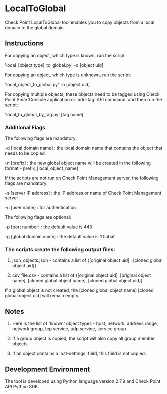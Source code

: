 # LocalToGlobal
Check Point LocalToGlobal tool enables you to copy objects from a local domain to the global domain.

## Instructions
For copying an object, which type is known, run the script:

'local_[object type]_to_global.py' -o [object uid]

For copying an object, which type is unknown, run the script:

'local_object_to_global.py' -o [object uid]

For copying multiple objects, these objects need to be tagged using Check Point SmartConsole application or 'add-tag' API command, and then run the script:

'local_to_global_by_tag.py' [tag name]

### Additional Flags
The following flags are mandatory:

-d [local domain name] : the local domain name that contains the object that needs to be copied

-n [prefix] : the new global object name will be created in the following format - prefix_[local_object_name]

If the scripts are not run on Check Point Management server, the following flags are mandatory:

-s [server IP address] : the IP address or name of Check Point Management server

-u [user name] : for authentication

The following flags are optional:

-p [port number] : the default value is 443

-g [global domain name] : the default value is 'Global'

### The scripts create the following output files:
1. json_objects.json - contains a list of {[original object uid] : [cloned global object uid]}

2. csv_file.csv - contains a list of {[original object uid], [original object name], [cloned global object name], [cloned global object uid]}

If a global object is not created, the [cloned global object name] [cloned global object uid] will remain empty.

## Notes
1. Here is the list of 'known' object types - host, network, address range, network group, tcp service, udp service, service group.

2. If a group object is copied, the script will also copy all group member objects.

3. If an object contains a 'nat-settings' field, this field is not copied.

## Development Environment
The tool is developed using Python language version 2.7.9 and Check Point API Python SDK.
